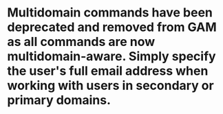 # Multidomain commands have been deprecated and removed from GAM as all commands are now multidomain-aware. Simply specify the user's full email address when working with users in secondary or primary domains.